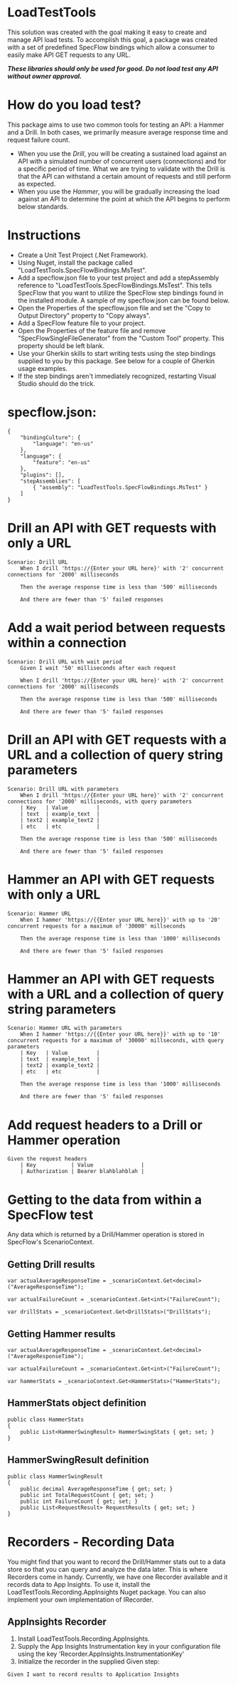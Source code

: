 # LoadTestTools

This solution was created with the goal making it easy to create and manage API load tests.  To accomplish this goal, a package was created with a set of predefined SpecFlow bindings which allow a consumer to easily make API GET requests to any URL.

**_These libraries should only be used for good.  Do not load test any API without owner approval._**

# How do you load test?

This package aims to use two common tools for testing an API: a Hammer and a Drill.  In both cases, we primarily measure average response time and request failure count.

* When you use the _Drill_, you will be creating a sustained load against an API with a simulated number of concurrent users (connections) and for a specific period of time.  What we are trying to validate with the Drill is that the API can withstand a certain amount of requests and still perform as expected.
* When you use the _Hammer_, you will be gradually increasing the load against an API to determine the point at which the API begins to perform below standards.

# Instructions

* Create a Unit Test Project (.Net Framework).
* Using Nuget, install the package called "LoadTestTools.SpecFlowBindings.MsTest".
* Add a specflow.json file to your test project and add a stepAssembly reference to "LoadTestTools.SpecFlowBindings.MsTest".  This tells SpecFlow that you want to utilize the SpecFlow step bindings found in the installed module.  A sample of my specflow.json can be found below.
* Open the Properties of the specflow.json file and set the "Copy to Output Directory" property to "Copy always".
* Add a SpecFlow feature file to your project.
* Open the Properties of the feature file and remove "SpecFlowSingleFileGenerator" from the "Custom Tool" property.  This property should be left blank.
* Use your Gherkin skills to start writing tests using the step bindings supplied to you by this package.  See below for a couple of Gherkin usage examples.
* If the step bindings aren't immediately recognized, restarting Visual Studio should do the trick.


# specflow.json:

```
{
    "bindingCulture": {
        "language": "en-us"
    },
    "language": {
        "feature": "en-us"
    },
    "plugins": [],
    "stepAssemblies": [
        { "assembly": "LoadTestTools.SpecFlowBindings.MsTest" }
    ]
}
```


# Drill an API with GET requests with only a URL

```
Scenario: Drill URL
	When I drill 'https://{Enter your URL here}' with '2' concurrent connections for '2000' milliseconds
	
	Then the average response time is less than '500' milliseconds
	
	And there are fewer than '5' failed responses
```

# Add a wait period between requests within a connection

```
Scenario: Drill URL with wait period
	Given I wait '50' milliseconds after each request

	When I drill 'https://{Enter your URL here}' with '2' concurrent connections for '2000' milliseconds
	
	Then the average response time is less than '500' milliseconds
	
	And there are fewer than '5' failed responses
```

# Drill an API with GET requests with a URL and a collection of query string parameters

```
Scenario: Drill URL with parameters
	When I drill 'https://{Enter your URL here}' with '2' concurrent connections for '2000' milliseconds, with query parameters
	| Key   | Value         |
	| text  | example_text  |
	| text2 | example_text2 |
	| etc   | etc           |

	Then the average response time is less than '500' milliseconds
	
	And there are fewer than '5' failed responses
```

# Hammer an API with GET requests with only a URL

```
Scenario: Hammer URL
	When I hammer 'https://{{Enter your URL here}}' with up to '20' concurrent requests for a maximum of '30000' millseconds
	
	Then the average response time is less than '1000' milliseconds
	
	And there are fewer than '5' failed responses
```

# Hammer an API with GET requests with a URL and a collection of query string parameters

```
Scenario: Hammer URL with parameters
	When I hammer 'https://{{Enter your URL here}}' with up to '10' concurrent requests for a maximum of '30000' millseconds, with query parameters
	| Key   | Value         |
	| text  | example_text  |
	| text2 | example_text2 |
	| etc   | etc           |

	Then the average response time is less than '1000' milliseconds
	
	And there are fewer than '5' failed responses

```

# Add request headers to a Drill or Hammer operation

```
Given the request headers
	| Key           | Value               |
	| Authorization | Bearer blahblahblah |
```


# Getting to the data from within a SpecFlow test

Any data which is returned by a Drill/Hammer operation is stored in SpecFlow's ScenarioContext.


## Getting Drill results

```
var actualAverageResponseTime = _scenarioContext.Get<decimal>("AverageResponseTime");

var actualFailureCount = _scenarioContext.Get<int>("FailureCount");

var drillStats = _scenarioContext.Get<DrillStats>("DrillStats");
```

## Getting Hammer results

```
var actualAverageResponseTime = _scenarioContext.Get<decimal>("AverageResponseTime");

var actualFailureCount = _scenarioContext.Get<int>("FailureCount");
	
var hammerStats = _scenarioContext.Get<HammerStats>("HammerStats");

```

## HammerStats object definition

```
public class HammerStats
{
	public List<HammerSwingResult> HammerSwingStats { get; set; }
}
```

## HammerSwingResult definition

```
public class HammerSwingResult
{
	public decimal AverageResponseTime { get; set; }
	public int TotalRequestCount { get; set; }
	public int FailureCount { get; set; }
	public List<RequestResult> RequestResults { get; set; }
}
```

# Recorders - Recording Data
You might find that you want to record the Drill/Hammer stats out to a data store so that you can query and analyze the data later.  This is where Recorders come in handy.  Currently, we have one Recorder available and it records data to App Insights.  To use it, install the LoadTestTools.Recording.AppInsights Nuget package.  You can also implement your own implementation of IRecorder.

## AppInsights Recorder

1. Install LoadTestTools.Recording.AppInsights.
2. Supply the App Insights Instrumentation key in your configuration file using the key 'Recorder.AppInsights.InstrumentationKey'
3. Initialize the recorder in the supplied Given step:

```
Given I want to record results to Application Insights
```
